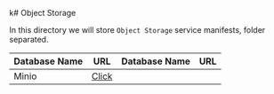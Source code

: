 k# Object Storage

In this directory we will store `Object Storage` service manifests, folder separated.

|Database Name | URL | Database Name| URL |
|--- |--- |--- |--- |
|Minio | [Click](https://github.com/fandoghpaas/fandogh-manifests/tree/master/Object%20Storage/Minio) |||
